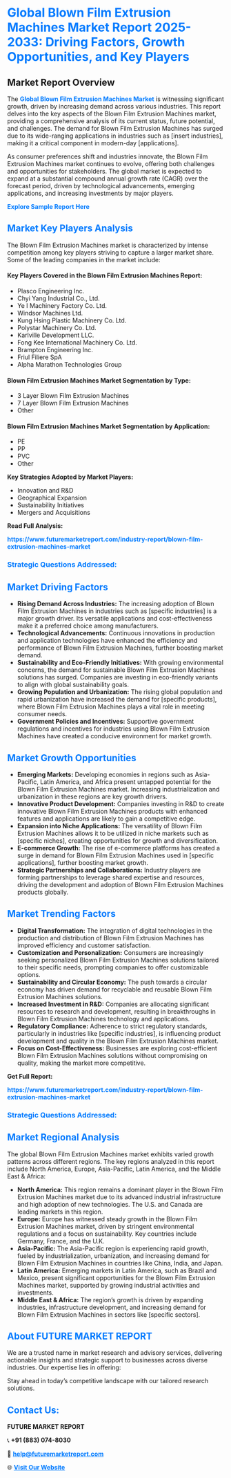<h1 style="color: #007BFF;">Global Blown Film Extrusion Machines Market Report 2025-2033: Driving Factors, Growth Opportunities, and Key Players</h1>

<section id="overview">
<h2>Market Report Overview</h2>
<p>The <a href="https://www.futuremarketreport.com/industry-report/blown-film-extrusion-machines-market" style="color: #007BFF; text-decoration: none;"><strong>Global Blown Film Extrusion Machines Market</strong></a> is witnessing significant growth, driven by increasing demand across various industries. This report delves into the key aspects of the Blown Film Extrusion Machines market, providing a comprehensive analysis of its current status, future potential, and challenges. The demand for Blown Film Extrusion Machines has surged due to its wide-ranging applications in industries such as [insert industries], making it a critical component in modern-day [applications].</p>
<p>As consumer preferences shift and industries innovate, the Blown Film Extrusion Machines market continues to evolve, offering both challenges and opportunities for stakeholders. The global market is expected to expand at a substantial compound annual growth rate (CAGR) over the forecast period, driven by technological advancements, emerging applications, and increasing investments by major players.</p>
</section>

<section id="overview">
<p><a href="https://www.futuremarketreport.com/request-sample/reportId=90155" style="color: #007BFF; text-decoration: none;"><strong>Explore Sample Report Here</strong></a></p>
</section>

<section id="key-players">
<h2 style="color: #007BFF;">Market Key Players Analysis</h2>
<p>The Blown Film Extrusion Machines market is characterized by intense competition among key players striving to capture a larger market share. Some of the leading companies in the market include:</p>
<h4>Key Players Covered in the Blown Film Extrusion Machines Report:</h4>
<ul><li>Plasco Engineering Inc.</li><li>Chyi Yang Industrial Co., Ltd.</li><li>Ye I Machinery Factory Co. Ltd.</li><li>Windsor Machines Ltd.</li><li>Kung Hsing Plastic Machinery Co. Ltd.</li><li>Polystar Machinery Co. Ltd.</li><li>Karlville Development LLC.</li><li>Fong Kee International Machinery Co. Ltd.</li><li>Brampton Engineering Inc.</li><li>Friul Filiere SpA</li><li>Alpha Marathon Technologies Group</li></ul>
<h4>Blown Film Extrusion Machines Market Segmentation by Type:</h4>
<ul><li>3 Layer Blown Film Extrusion Machines</li><li>7 Layer Blown Film Extrusion Machines</li><li>Other</li></ul>

<h4>Blown Film Extrusion Machines Market Segmentation by Application:</h4>
<ul><li>PE</li><li>PP</li><li>PVC</li><li>Other</li></ul>
<p><strong>Key Strategies Adopted by Market Players:</strong></p>
<ul>
<li>Innovation and R&D</li>
<li>Geographical Expansion</li>
<li>Sustainability Initiatives</li>
<li>Mergers and Acquisitions</li>
</ul>
</section>

<section>
<p><strong>Read Full Analysis: </strong></p><a href="https://www.futuremarketreport.com/industry-report/blown-film-extrusion-machines-market" style="color: #007BFF; text-decoration: none;"><strong>https://www.futuremarketreport.com/industry-report/blown-film-extrusion-machines-market</strong></a>
<h3 style="color: #007BFF;">Strategic Questions Addressed:</h3>
</section>

<section id="driving-factors">
<h2 style="color: #007BFF;">Market Driving Factors</h2>
<ul>
<li><strong>Rising Demand Across Industries:</strong> The increasing adoption of Blown Film Extrusion Machines in industries such as [specific industries] is a major growth driver. Its versatile applications and cost-effectiveness make it a preferred choice among manufacturers.</li>
<li><strong>Technological Advancements:</strong> Continuous innovations in production and application technologies have enhanced the efficiency and performance of Blown Film Extrusion Machines, further boosting market demand.</li>
<li><strong>Sustainability and Eco-Friendly Initiatives:</strong> With growing environmental concerns, the demand for sustainable Blown Film Extrusion Machines solutions has surged. Companies are investing in eco-friendly variants to align with global sustainability goals.</li>
<li><strong>Growing Population and Urbanization:</strong> The rising global population and rapid urbanization have increased the demand for [specific products], where Blown Film Extrusion Machines plays a vital role in meeting consumer needs.</li>
<li><strong>Government Policies and Incentives:</strong> Supportive government regulations and incentives for industries using Blown Film Extrusion Machines have created a conducive environment for market growth.</li>
</ul>
</section>

<section id="growth-opportunities">
<h2 style="color: #007BFF;">Market Growth Opportunities</h2>
<ul>
<li><strong>Emerging Markets:</strong> Developing economies in regions such as Asia-Pacific, Latin America, and Africa present untapped potential for the Blown Film Extrusion Machines market. Increasing industrialization and urbanization in these regions are key growth drivers.</li>
<li><strong>Innovative Product Development:</strong> Companies investing in R&D to create innovative Blown Film Extrusion Machines products with enhanced features and applications are likely to gain a competitive edge.</li>
<li><strong>Expansion into Niche Applications:</strong> The versatility of Blown Film Extrusion Machines allows it to be utilized in niche markets such as [specific niches], creating opportunities for growth and diversification.</li>
<li><strong>E-commerce Growth:</strong> The rise of e-commerce platforms has created a surge in demand for Blown Film Extrusion Machines used in [specific applications], further boosting market growth.</li>
<li><strong>Strategic Partnerships and Collaborations:</strong> Industry players are forming partnerships to leverage shared expertise and resources, driving the development and adoption of Blown Film Extrusion Machines products globally.</li>
</ul>
</section>

<section id="trending-factors">
<h2 style="color: #007BFF;">Market Trending Factors</h2>
<ul>
<li><strong>Digital Transformation:</strong> The integration of digital technologies in the production and distribution of Blown Film Extrusion Machines has improved efficiency and customer satisfaction.</li>
<li><strong>Customization and Personalization:</strong> Consumers are increasingly seeking personalized Blown Film Extrusion Machines solutions tailored to their specific needs, prompting companies to offer customizable options.</li>
<li><strong>Sustainability and Circular Economy:</strong> The push towards a circular economy has driven demand for recyclable and reusable Blown Film Extrusion Machines solutions.</li>
<li><strong>Increased Investment in R&D:</strong> Companies are allocating significant resources to research and development, resulting in breakthroughs in Blown Film Extrusion Machines technology and applications.</li>
<li><strong>Regulatory Compliance:</strong> Adherence to strict regulatory standards, particularly in industries like [specific industries], is influencing product development and quality in the Blown Film Extrusion Machines market.</li>
<li><strong>Focus on Cost-Effectiveness:</strong> Businesses are exploring cost-efficient Blown Film Extrusion Machines solutions without compromising on quality, making the market more competitive.</li>
</ul>
</section>

<section>
<p><strong>Get Full Report: </strong></p><a href="https://www.futuremarketreport.com/industry-report/blown-film-extrusion-machines-market" style="color: #007BFF; text-decoration: none;"><strong>https://www.futuremarketreport.com/industry-report/blown-film-extrusion-machines-market</strong></a>
<h3 style="color: #007BFF;">Strategic Questions Addressed:</h3>
</section>


<section id="regional-analysis">
<h2 style="color: #007BFF;">Market Regional Analysis</h2>
<p>The global Blown Film Extrusion Machines market exhibits varied growth patterns across different regions. The key regions analyzed in this report include North America, Europe, Asia-Pacific, Latin America, and the Middle East & Africa:</p>
<ul>
<li><strong>North America:</strong> This region remains a dominant player in the Blown Film Extrusion Machines market due to its advanced industrial infrastructure and high adoption of new technologies. The U.S. and Canada are leading markets in this region.</li>
<li><strong>Europe:</strong> Europe has witnessed steady growth in the Blown Film Extrusion Machines market, driven by stringent environmental regulations and a focus on sustainability. Key countries include Germany, France, and the U.K.</li>
<li><strong>Asia-Pacific:</strong> The Asia-Pacific region is experiencing rapid growth, fueled by industrialization, urbanization, and increasing demand for Blown Film Extrusion Machines in countries like China, India, and Japan.</li>
<li><strong>Latin America:</strong> Emerging markets in Latin America, such as Brazil and Mexico, present significant opportunities for the Blown Film Extrusion Machines market, supported by growing industrial activities and investments.</li>
<li><strong>Middle East & Africa:</strong> The region’s growth is driven by expanding industries, infrastructure development, and increasing demand for Blown Film Extrusion Machines in sectors like [specific sectors].</li>
</ul>
</section>

<footer>
<h2 style="color: #007BFF;">About FUTURE MARKET REPORT</h2>
<p>We are a trusted name in market research and advisory services, delivering actionable insights and strategic support to businesses across diverse industries. Our expertise lies in offering:</p>

<p>Stay ahead in today’s competitive landscape with our tailored research solutions.</p>

<h2 style="color: #007BFF;">Contact Us:</h2>
<p><strong>FUTURE MARKET REPORT</strong></p>
<p>📞 <strong>+91 (883) 074-8030</strong></p>
<p>📧 <strong><a href="mailto:help@futuremarketreport.com" style="color: #007BFF;">help@futuremarketreport.com</a></strong></p>
<p>🌐 <strong><a href="https://www.futuremarketreport.com/" style="color: #007BFF;">Visit Our Website</a></strong></p>
</footer>